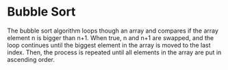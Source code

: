 # Bubble Sort
 
The bubble sort algorithm loops though an array and compares if the array element n is bigger than n+1. When true, n and n+1
are swapped, and the loop continues until the biggest element in the array is moved to the last index. Then, the process is 
repeated until all elements in the array are put in ascending order.

 
